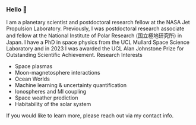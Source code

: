 ### Hello 👋

I am a planetary scientist and postdoctoral research fellow at the NASA Jet Propulsion Laboratory. Previously, I was postdoctoral research associate and fellow at the National Institute of Polar Research (国立極地研究所) in Japan. I have a PhD in space physics from the UCL Mullard Space Science Laboratory and in 2023 I was awarded the UCL Alan Johnstone Prize for Outstanding Scientific Achievement.
Research Interests

- Space plasmas
- Moon-magnetosphere interactions
- Ocean Worlds
- Machine learning & uncertainty quantification
- Ionospheres and MI coupling
- Space weather prediction
- Habitability of the solar system

If you would like to learn more, please reach out via my contact info.
